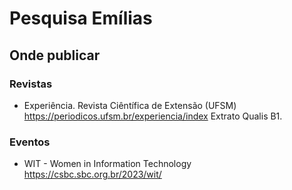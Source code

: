 # Pesquisa Emílias


## Onde publicar

### Revistas

- Experiência. Revista Ciêntífica de Extensão (UFSM) https://periodicos.ufsm.br/experiencia/index Extrato Qualis B1.


### Eventos

- WIT - Women in Information Technology https://csbc.sbc.org.br/2023/wit/
